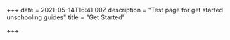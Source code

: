 +++
date = 2021-05-14T16:41:00Z
description = "Test page for get started unschooling guides"
title = "Get Started"

+++

